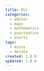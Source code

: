 ```yaml
---
title: Min
categories:
  - editor
  - maps
  - mathematics
  - punctuation
  - alerts
tags:
  - minus
  - delete
created: 1.0.0
updated: 1.0.0
---
```

